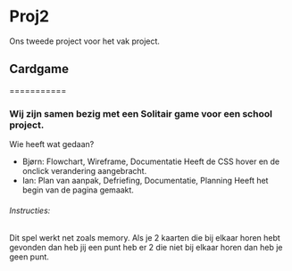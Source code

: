 # Proj2
Ons tweede project voor het vak project.
## Cardgame
===========

### Wij zijn samen bezig met een Solitair game voor een school project.

Wie heeft wat gedaan?
 - Bjørn: Flowchart, Wireframe, Documentatie
          Heeft de CSS hover en de onclick verandering aangebracht.
 - Ian: Plan van aanpak, Defriefing, Documentatie, Planning
        Heeft het begin van de pagina gemaakt.
 
 
 
 ###### Instructies:
 Dit spel werkt net zoals memory. Als je 2 kaarten die bij elkaar horen hebt gevonden dan heb jij een punt heb er 2 die niet bij elkaar horen dan heb je geen punt.
